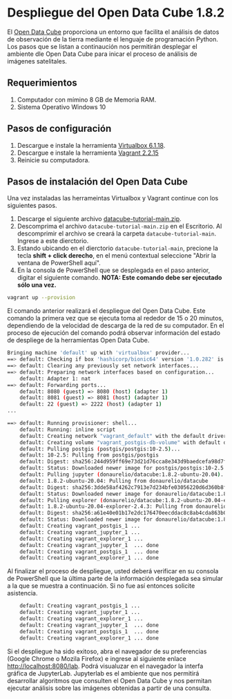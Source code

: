 # Despliegue del Open Data Cube 1.8.2

El [Open Data Cube](https://www.opendatacube.org/) proporciona un entorno que facilita el análisis de datos de observación de la tierra mediante el lenguaje de programación Python. Los pasos que se listan a continaución nos permitirán desplegar el ambiente dle Open Data Cube para inicar el proceso de análisis de imágenes satelitales.

## Requerimientos

1. Computador con mímino 8 GB de Memoria RAM.
2. Sistema Operativo Windows 10

## Pasos de configuración

1. Descargue e instale la herramienta [Virtualbox 6.1.18](https://download.virtualbox.org/virtualbox/6.1.18/VirtualBox-6.1.18-142142-Win.exe).
2. Descargue e instale la herramienta [Vagrant 2.2.15](https://releases.hashicorp.com/vagrant/2.2.15/vagrant_2.2.15_x86_64.msi)
3. Reinicie su computadora.

## Pasos de instalación del Open Data Cube 

Una vez instaladas las herrameintas Virtualbox y Vagrant continue con los siguientes pasos.

1. Descarge el siguiente archivo [datacube-tutorial-main.zip](https://github.com/DonAurelio/datacube-tutorial/archive/refs/heads/main.zip).
2. Descomprima el archivo `datacube-tutorial-main.zip` en el Escritorio. Al descomprimir el archivo se creará la carpeta `datacube-tutorial-main`. Ingrese a este dierctorio.
3. Estando ubicando en el dierctorio `datacube-tutorial-main`, precione la tecla **shift + click derecho**, en el menú contextual seleccione "Abrir la ventana de PowerShell aquí".
4. En la consola de PowerShell que se desplegada en el paso anterior, digitar el siguiente comando. **NOTA: Este comando debe ser ejecutado sólo una vez.**

```bash 
vagrant up --provision
```

El comando anterior realizará el despliegue del Open Data Cube. Este comando la primera vez que se ejecuta toma al rededor de 15 o 20 minutos, dependiendo de la velocidad de descarga de la red de su computador. En el proceso de ejecución del comando podrá observar información del estado de despliege de la herramientas Open Data Cube.

```bash
Bringing machine 'default' up with 'virtualbox' provider...
==> default: Checking if box 'hashicorp/bionic64' version '1.0.282' is up to date...
==> default: Clearing any previously set network interfaces...
==> default: Preparing network interfaces based on configuration...
    default: Adapter 1: nat
==> default: Forwarding ports...
    default: 8080 (guest) => 8080 (host) (adapter 1)
    default: 8081 (guest) => 8081 (host) (adapter 1)
    default: 22 (guest) => 2222 (host) (adapter 1)
...

==> default: Running provisioner: shell...
    default: Running: inline script
    default: Creating network "vagrant_default" with the default driver
    default: Creating volume "vagrant_postgis-db-volume" with default driver
    default: Pulling postgis (postgis/postgis:10-2.5)...
    default: 10-2.5: Pulling from postgis/postgis
    default: Digest: sha256:244d959ff69e73d21d76cca8e343d9baedcefa98d7f8359465a79a0769d0464d
    default: Status: Downloaded newer image for postgis/postgis:10-2.5
    default: Pulling jupyter (donaurelio/datacube:1.8.2-ubuntu-20.04)...
    default: 1.8.2-ubuntu-20.04: Pulling from donaurelio/datacube
    default: Digest: sha256:3dde58af4262c7913e7d234bfe03056220d6d360b8f5fadee749822fe2544cfc
    default: Status: Downloaded newer image for donaurelio/datacube:1.8.2-ubuntu-20.04
    default: Pulling explorer (donaurelio/datacube:1.8.2-ubuntu-20.04-explorer-2.4.3)...
    default: 1.8.2-ubuntu-20.04-explorer-2.4.3: Pulling from donaurelio/datacube
    default: Digest: sha256:a61e40e01b17e2dc176470eecddac8c8ab4cda863b0304d930896ea907993353
    default: Status: Downloaded newer image for donaurelio/datacube:1.8.2-ubuntu-20.04-explorer-2.4.3
    default: Creating vagrant_postgis_1 ...
    default: Creating vagrant_jupyter_1 ...
    default: Creating vagrant_explorer_1 ...
    default: Creating vagrant_jupyter_1  ... done
    default: Creating vagrant_postgis_1  ... done
    default: Creating vagrant_explorer_1 ... done
```

Al finalizar el proceso de despliegue, usted deberá verificar en su consola de PowerShell que la última parte de la información desplegada sea simular a la que se muestra a continuación. Si no fue así entonces solicite asistencia.

```bash 
    default: Creating vagrant_postgis_1 ...
    default: Creating vagrant_jupyter_1 ...
    default: Creating vagrant_explorer_1 ...
    default: Creating vagrant_jupyter_1  ... done
    default: Creating vagrant_postgis_1  ... done
    default: Creating vagrant_explorer_1 ... done
```

Si el despliegue ha sido exitoso, abra el navegador de su preferencias (Google Chrome o Mozila Firefox) e ingrese al siguiente enlace [http://localhost:8080/lab](http://localhost:8080/lab). Podrá visualuzar en el navegador la interfa gráfica de JupyterLab. Jupyterlab es el ambiente que nos permitirá desarrollar algoritmos que consulten el Open Data Cube y nos permitan ejecutar análisis sobre las imágenes obtenidas a partir de una consulta. 